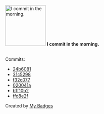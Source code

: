 <img src="https://my-badges.github.io/my-badges/morning-commits.png" alt="I commit in the morning." title="I commit in the morning." width="128">
<strong>I commit in the morning.</strong>
<br><br>

Commits:

- <a href="https://github.com/n3rada/toboggan/commit/24b6081ccf5cb3f8d4e72209f23dfe44175949b7">24b6081</a>
- <a href="https://github.com/n3rada/toboggan/commit/31c529858f91676409cb72b0b8f03861659be3a4">31c5298</a>
- <a href="https://github.com/n3rada/toboggan/commit/f32c077b2e9525fe4ccc582c21ae0b9920ff878f">f32c077</a>
- <a href="https://github.com/n3rada/toboggan/commit/020041a0ea5f898ba48c31f2db034d9ae9881487">020041a</a>
- <a href="https://github.com/n3rada/toboggan/commit/b1f10b2e8212ca158295bbd5b767a4d842fe8618">b1f10b2</a>
- <a href="https://github.com/n3rada/toboggan/commit/ffd8e2f01fd5a984b9bd09e21b83868b53a01af1">ffd8e2f</a>


Created by <a href="https://github.com/my-badges/my-badges">My Badges</a>